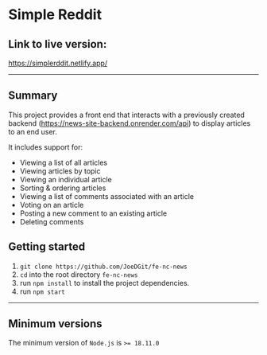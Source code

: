 # Simple Reddit

## Link to live version:

https://simplerddit.netlify.app/

---

## Summary

This project provides a front end that interacts with a previously created backend (https://news-site-backend.onrender.com/api) to display articles to an end user.

It includes support for:

- Viewing a list of all articles
- Viewing articles by topic
- Viewing an individual article
- Sorting & ordering articles
- Viewing a list of comments associated with an article
- Voting on an article
- Posting a new comment to an existing article
- Deleting comments

## Getting started

1. `git clone https://github.com/JoeDGit/fe-nc-news`
2. `cd` into the root directory `fe-nc-news`
3. run `npm install` to install the project dependencies.
4. run `npm start`

---

## Minimum versions

The minimum version of `Node.js` is `>= 18.11.0`
